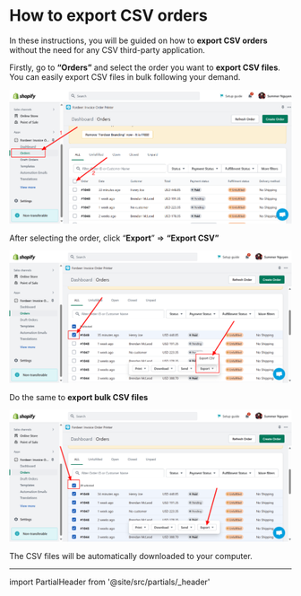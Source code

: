 # How to export CSV orders

In these instructions, you will be guided on how to **export CSV orders** without the need for any CSV third-party application. 

Firstly, go to **“Orders”** and select the order you want to **export CSV files**. You can easily export CSV files in bulk following your demand. 

![Fordeer-Store-·-Orders-·-Shopify (1).png](How%20to%20export%20CSV%20orders%202a4f34ccf19e4f3eaa857aba17fcb14c/Fordeer-Store--Orders--Shopify_(1).png)

After selecting the order, click “**Export**” ⇒ **“Export CSV”** 

![Fordeer-Store-·-Orders-·-Shopify (12).png](How%20to%20export%20CSV%20orders%202a4f34ccf19e4f3eaa857aba17fcb14c/Fordeer-Store--Orders--Shopify_(12).png)

Do the same to **export bulk CSV files**

![Fordeer-Store-·-Orders-·-Shopify (13).png](How%20to%20export%20CSV%20orders%202a4f34ccf19e4f3eaa857aba17fcb14c/Fordeer-Store--Orders--Shopify_(13).png)

The CSV files will be automatically downloaded to your computer. 

---

import PartialHeader from '@site/src/partials/_header'

<PartialHeader/>
